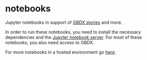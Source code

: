 # notebooks

Jupyter notebooks in support of [GBDX stories](gbdxstories.digitalglobe.com) and more.

In order to run these notebooks, you need to install the necessary dependencies and the [Jupyter notebook server](http://jupyter.org/). For most of these notebooks, you also need access to GBDX.

For more notebooks in a hosted environment go [here](https://notebooks.geobigdata.io/hub/notebooks).
